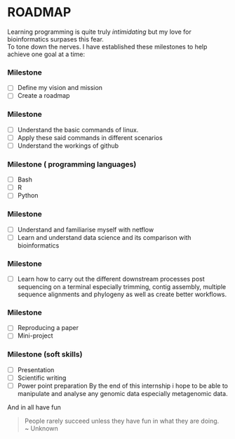# ROADMAP  
Learning programming is quite truly *intimidating* but my love for bioinformatics surpases this fear.  
To tone down the nerves. I have established these milestones to help achieve one goal at a time:    

### Milestone  
* [ ] Define my vision and mission
* [ ] Create a roadmap
  
### Milestone  
* [ ] Understand the basic commands of linux.  
* [ ] Apply these said commands in different scenarios
* [ ] Understand the workings of github

### Milestone ( programming languages) 
* [ ] Bash
* [ ] R 
* [ ] Python
 
### Milestone  
* [ ] Understand and familiarise myself with netflow    
* [ ] Learn and understand data science and its comparison with bioinformatics
    
### Milestone  
* [ ] Learn how to carry out the different downstream processes post sequencing on a terminal
 especially trimming, contig assembly, multiple sequence alignments and phylogeny as well as create better workflows.
 
 ### Milestone  
 * [ ] Reproducing a paper  
 * [ ] Mini-project
 
 ### Milestone (soft skills)  
 * [ ] Presentation  
 * [ ] Scientific writing
* [ ] Power point preparation
By the end of this internship i hope to be able to manipulate and analyse any genomic data especially metagenomic data.
 
 And in all have fun 
 > People rarely succeed unless they have fun in what they are doing.  
                             ~ Unknown
